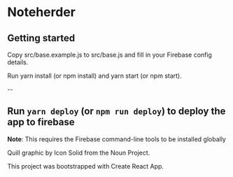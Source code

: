 # Noteherder

## Getting started

  Copy src/base.example.js to src/base.js and fill in your Firebase config details.

  Run yarn install (or npm install) and yarn start (or npm start).

  --


## Run `yarn deploy` (or `npm run deploy`) to deploy the app to firebase
  **Note**: This requires the Firebase command-line tools to be installed globally 

Quill graphic by Icon Solid from the Noun Project.

This project was bootstrapped with Create React App.